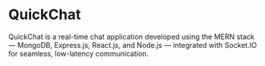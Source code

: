# QuickChat
QuickChat is a real-time chat application developed using the MERN stack — MongoDB, Express.js, React.js, and Node.js — integrated with Socket.IO for seamless, low-latency communication.
